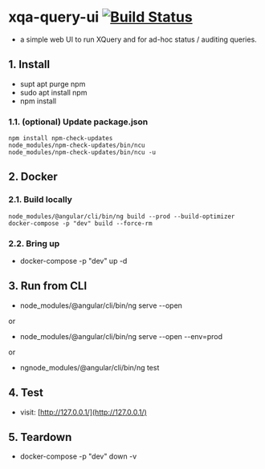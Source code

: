 # xqa-query-ui [![Build Status](https://travis-ci.org/jameshnsears/xqa-query-ui.svg?branch=master)](https://travis-ci.org/jameshnsears/xqa-query-ui)
* a simple web UI to run XQuery and for ad-hoc status / auditing queries.

## 1. Install
* supt apt purge npm
* sudo apt install npm
* npm install

### 1.1. (optional) Update package.json
```
npm install npm-check-updates
node_modules/npm-check-updates/bin/ncu
node_modules/npm-check-updates/bin/ncu -u
```

## 2. Docker
### 2.1. Build locally
```
node_modules/@angular/cli/bin/ng build --prod --build-optimizer
docker-compose -p "dev" build --force-rm
```

### 2.2. Bring up
* docker-compose -p "dev" up -d

## 3. Run from CLI
* node_modules/@angular/cli/bin/ng serve --open

or

* node_modules/@angular/cli/bin/ng serve --open --env=prod

or

* ngnode_modules/@angular/cli/bin/ng test

## 4. Test
* visit: [http://127.0.0.1/](http://127.0.0.1/)

## 5. Teardown
* docker-compose -p "dev" down -v